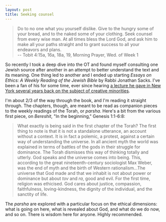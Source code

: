 ```yaml
---
layout: post
title: Seeking counsel
---
```


>Do to no one what you yourself dislike. Give to the hungry some of your bread, 
and to the naked some of your clothing. Seek counsel from every wise man. At 
all times bless the Lord God, and ask him to make all your paths straight and 
to grant success to all your endeavors and plans.  
-- Tobit 4:15a, 16a, 18a, 19, Morning Prayer, Wed. of Week 1

So recently I took a deep dive into the OT and found myself consulting one
Jewish source after another in an attempt to better understand the text and its
meaning. One thing led to another and I ended up starting _Essays on Ethics: A
Weekly Reading of the Jewish Bible_ by Rabbi Jonathan Sacks. I've been a fan of
his for some time, ever since hearing [a lecture he gave in New York several
years back on the subject of creative minorities](http://rabbisacks.org/erasmus-lecture-creative-minorities/). 

I'm about 2/3 of the way through the book, and I'm reading it straight
through. The chapters, though, are meant to be read as companion pieces to the
weekly readings of the Torah, or _parsha_.  Here's a bit from the various first
piece, on _Bereshit_, "In the beginning," Genesis 1:1-6:8:

>What exactly is being said in the first chapter of the Torah? The first thing
to note is that it is not a standalone utterance, an account without a context.
It is in fact a polemic, a protest, against a certain way of understanding the
universe. In all ancient myth the world was explained in terms of battles of the
gods in their struggle for dominance. The Torah dismisses this way of thinking
totally and utterly. God speaks and the universe comes into being. This,
according to the great nineteenth-century sociologist Max Weber, was the end of
myth and the birth of Western rationalism...The universe that God made and that
we inhabit is not about power or dominance but about _tov_ and _ra_, good and
evil. For the first time, religion was ethicised. God cares about justice,
compassion, faithfulness, loving-kindness, the dignity of the individual, and
the sanctity of life.

The _parsha_ are explored with a particular focus on the ethical
dimensions: what is going on here, what is revealed about God, and what do we do
now, and so on. There is wisdom here for anyone. Highly recommended.

